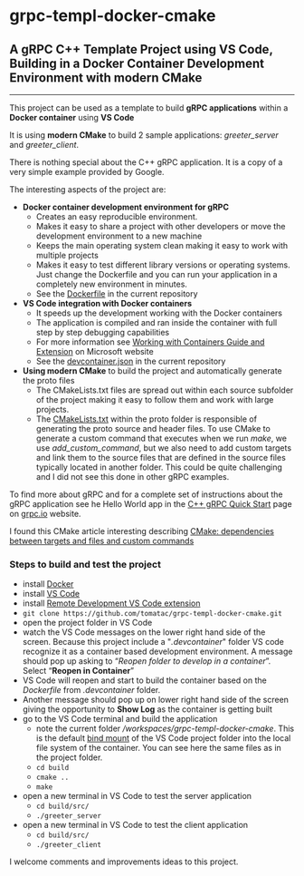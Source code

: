 grpc-templ-docker-cmake
=======================

## A gRPC C++ Template Project using VS Code, Building in a Docker Container Development Environment with modern CMake
-----------------------

This project can be used as a template to build **gRPC applications** within a **Docker container** using **VS Code**

It is using **modern CMake** to build 2 sample applications: *greeter_server* and *greeter_client*. 

There is nothing special about the C++ gRPC application. It is a copy of a very simple example provided by Google.

The interesting aspects of the project are:
- **Docker container development environment for gRPC**
    - Creates an easy reproducible environment.
    - Makes it easy to share a project with other developers or move the development environment to a new machine
    - Keeps the main operating system clean making it easy to work with multiple projects
    - Makes it easy to test different library versions or operating systems. Just change the Dockerfile and you can run your application in a completely new environment in minutes.
    - See the [Dockerfile](https://github.com/tomatac/grpc-templ-docker-cmake/blob/main/.devcontainer/Dockerfile) in the current repository
- **VS Code integration with Docker containers** 
    - It speeds up the development working with the Docker containers
    - The application is compiled and ran inside the container with full step by step debugging capabilities
    - For more information see [Working with Containers Guide and Extension](https://code.visualstudio.com/docs/containers/overview) on Microsoft website
    - See the [devcontainer.json](https://github.com/tomatac/grpc-templ-docker-cmake/blob/main/.devcontainer/devcontainer.json) in the current repository
- **Using modern CMake** to build the project and automatically generate the proto files
    - The CMakeLists.txt files are spread out within each source subfolder of the project making it easy to follow them and work with large projects.
    - The [CMakeLists.txt](https://github.com/tomatac/grpc-templ-docker-cmake/blob/main/protos/CMakeLists.txt) within the proto folder is responsible of generating the proto source and header files. To use CMake to generate a custom command that executes when we run *make*, we use *add_custom_command*, but we also need to add custom targets and link them to the source files that are defined in the source files typically located in another folder. This could be quite challenging and I did not see this done in other gRPC examples. 

To find more about gRPC and for a complete set of instructions about the gRPC application see he Hello World app in the [C++ gRPC Quick Start](https://grpc.io/docs/languages/cpp/quickstart) page on [grpc.io](https://grpc.io/) website.

I found this CMake article interesting describing [CMake: dependencies between targets and files and custom commands](https://samthursfield.wordpress.com/2015/11/21/cmake-dependencies-between-targets-and-files-and-custom-commands/)

### Steps to build and test the project
- install [Docker](https://docs.docker.com/get-docker/)
- install [VS Code](https://code.visualstudio.com/download)
- install [Remote Development VS Code extension](https://marketplace.visualstudio.com/items?itemName=ms-vscode-remote.vscode-remote-extensionpack)
- `git clone https://github.com/tomatac/grpc-templ-docker-cmake.git`
- open the project folder in VS Code
- watch the VS Code messages on the lower right hand side of the screen. Because this project include a "*.devcontainer*" folder VS code recognize it as a container based development environment. A message should pop up asking to “*Reopen folder to develop in a container*”. Select “**Reopen in Container**”
- VS Code will reopen and start to build the container based on the *Dockerfile* from *.devcontainer* folder.
- Another message should pop up on lower right hand side of the screen giving the opportunity to **Show Log** as the container is getting built
- go to the VS Code terminal and build the application
    - note the current folder */workspaces/grpc-templ-docker-cmake*. This is the default [bind mount](https://docs.docker.com/storage/bind-mounts/) of the VS Code project folder into the local file system of the container. You can see here the same files as in the project folder.
    - `cd build`
	- `cmake ..`
	- `make`
- open a new terminal in VS Code to test the server application
	- `cd build/src/`
	- `./greeter_server`
- open a new terminal in VS Code to test the client application
	- `cd build/src/`
	- `./greeter_client`

I welcome comments and improvements ideas to this project.
 

